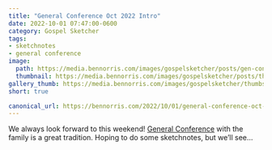 ```yaml
---
title: "General Conference Oct 2022 Intro"
date: 2022-10-01 07:47:00-0600
category: Gospel Sketcher
tags:
- sketchnotes
- general conference
image: 
  path: https://media.bennorris.com/images/gospelsketcher/posts/gen-conf-oct-2022-intro.jpg
  thumbnail: https://media.bennorris.com/images/gospelsketcher/posts/thumbnails/gen-conf-oct-2022-intro.jpg
gallery_thumb: https://media.bennorris.com/images/gospelsketcher/thumbs/gen-conf-oct-2022-intro.jpg
short: true

canonical_url: https://bennorris.com/2022/10/01/general-conference-oct-2022-intro
---
```



We always look forward to this weekend! [General Conference](https://www.churchofjesuschrist.org/learn/general-conference?lang=eng) with the family is a great tradition. Hoping to do some sketchnotes, but we’ll see…



